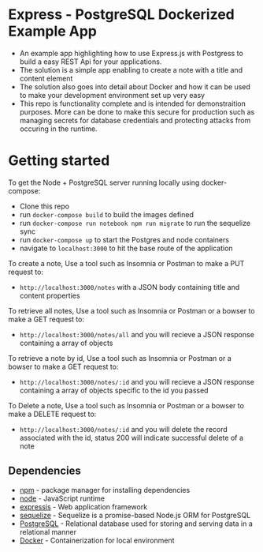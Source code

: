 # Express - PostgreSQL Dockerized Example App
- An example app highlighting how to use Express.js with Postgress to build a easy REST Api for your applications.
- The solution is a simple app enabling to create a note with a title and content element
- The solution also goes into detail about Docker and how it can be used to make your development environment set up very easy
- This repo is functionality complete and is intended for demonstraition purposes. More can be done to make this secure for production such as managing secrets for database credentials and protecting attacks from occuring in the runtime.

# Getting started

To get the Node + PostgreSQL server running locally using docker-compose:

- Clone this repo
- run `docker-compose build` to build the images defined 
- run `docker-compose run notebook npm run migrate` to run the sequelize sync
- run `docker-compose up` to start the Postgres and node containers
- navigate to `localhost:3000` to hit the base route of the application

To create a note, Use a tool such as Insomnia or Postman to make a PUT request to:
- `http://localhost:3000/notes` with a JSON body containing title and content properties

To retrieve all notes, Use a tool such as Insomnia or Postman or a bowser to make a GET request to:
- `http://localhost:3000/notes/all` and you will recieve a JSON response containing a array of objects

To retrieve a note by id, Use a tool such as Insomnia or Postman or a bowser to make a GET request to:
- `http://localhost:3000/notes/:id` and you will recieve a JSON response containing a array of objects specific to the id you passed

To Delete a note, Use a tool such as Insomnia or Postman or a bowser to make a DELETE request to:
- `http://localhost:3000/notes/:id` and you will delete the record associated with the id, status 200 will indicate successful delete of a note

## Dependencies
- [npm](https://www.npmjs.com/) - package manager for installing dependencies
- [node](https://nodejs.org/en/) - JavaScript runtime
- [expressjs](https://github.com/expressjs/express) - Web application framework 
- [sequelize](https://sequelize.org/) - Sequelize is a promise-based Node.js ORM for PostgreSQL
- [PostgreSQL](https://www.postgresql.org/) - Relational database used for storing and serving data in a relational manner
- [Docker](https://www.docker.com/) - Containerization for local environment



